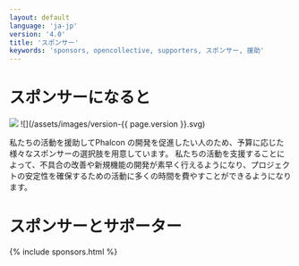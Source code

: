 ```yaml
---
layout: default
language: 'ja-jp'
version: '4.0'
title: 'スポンサー'
keywords: 'sponsors, opencollective, supporters, スポンサー, 援助'
---
```


# スポンサーになると

![](/assets/images/document-status-stable-success.svg) ![](/assets/images/version-{{ page.version }}.svg)

私たちの活動を援助してPhalcon の開発を促進したい人のため、予算に応じた様々なスポンサーの選択肢を用意しています。 私たちの活動を支援することによって、不具合の改善や新規機能の開発が素早く行えるようになり、プロジェクトの安定性を確保するための活動に多くの時間を費やすことができるようになります。

# スポンサーとサポーター

{% include sponsors.html %}
